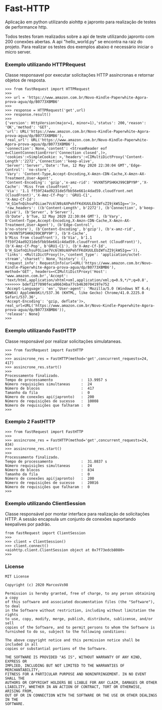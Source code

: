 # Fast-HTTP
Aplicação em python utilizando aiohttp e japronto para realização de testes de performance http.

Todos testes foram realizados sobre a api de teste utilizando japronto com 200 conexões abertas. A api "hello_world.py" se encontra na raiz do projeto. Para realizar os testes dos exemplos abaixo é necessário iniciar o micro server.

### Exemplo utilizando HTTPRequest
Classe responsavel por executar solicitações HTTP assíncronas e retornar objetos de resposta.
```pycon
>>> from fastRequest import HTTPRequest
>>> 
>>> url = 'https://www.amazon.com.br/Novo-Kindle-Paperwhite-Agora-prova-agua/dp/B0773XBMB6'
>>>
>>> response = HTTPRequest('get',url)
>>> response.result()
>>>
{'version': HttpVersion(major=1, minor=1),'status': 200,'reason': 'OK','method': 'GET',
'url': URL('https://www.amazon.com.br/Novo-Kindle-Paperwhite-Agora-prova-agua/dp/B0773XBMB6'),
'real_url': URL('https://www.amazon.com.br/Novo-Kindle-Paperwhite-Agora-prova-agua/dp/B0773XBMB6'),
'connection': None,'content': <StreamReader eof e=ClientConnectionError('Connection closed',)>,
'cookies':<SimpleCookie: >,'headers':<CIMultiDictProxy('Content-Length':'2272','Connection':'keep-alive',
'Server':'Server','Date':'Tue, 12 May 2020 22:30:04 GMT','Edge-Control': 'no-store',
'Vary': 'Content-Type,Accept-Encoding,X-Amzn-CDN-Cache,X-Amzn-AX-Treatment,User-Agent',
'Content-Encoding': 'gzip','x-amz-rid': 'HVXNT5PSHKHJ99CBPY9P','X-Cache': 'Miss from cloudfront',
'Via': '1.1 ff59f24ad9231de5fbb56e661c4dad59.cloudfront.net (CloudFront)','X-Amz-Cf-Pop': 'GRU1-C1',
'X-Amz-Cf-Id': 'H_G1efnQihsuFOiiae7Vc6lN9zAXPehfFKdXUULEbIWfsZI9jkWSIg==')>,
'raw_headers': ((b'Content-Length', b'2272'), (b'Connection', b'keep-alive'), (b'Server', b'Server'), 
(b'Date', b'Tue, 12 May 2020 22:30:04 GMT'), (b'Vary', 
b'Content-Type,Accept-Encoding,X-Amzn-CDN-Cache,X-Amzn-AX-Treatment,User-Agent'), (b'Edge-Control',
b'no-store'), (b'Content-Encoding', b'gzip'), (b'x-amz-rid', b'HVXNT5PSHKHJ99CBPY9P'), (b'X-Cache',
b'Miss from cloudfront'), (b'Via', b'1.1 ff59f24ad9231de5fbb56e661c4dad59.cloudfront.net (CloudFront)'), 
(b'X-Amz-Cf-Pop', b'GRU1-C1'), (b'X-Amz-Cf-Id', b'H_G1efnQihsuFOiiae7Vc6lN9zAXPehfFKdXUULEbIWfsZI9jkWSIg==')),
'links': <MultiDictProxy()>,'content_type': 'application/octet-stream','charset': None,'history': (),
'request_info': RequestInfo(url=URL('https://www.amazon.com.br/Novo-Kindle-Paperwhite-Agora-prova-agua/dp/B0773XBMB6'), 
method='GET', headers=<CIMultiDictProxy('Host': 'www.amazon.com.br','Accept': 'text/html,application/xhtml+xml,application/xml;q=0.9,*/*;q=0.8',
>>>>>>> bdef12f7890feca86634ba77cb4630704197e752
'Accept-Language': 'en','User-agent': 'Mozilla/5.0 (Windows NT 6.4; WOW64) AppleWebKit/537.36 (KHTML, like Gecko) Chrome/41.0.2225.0 Safari/537.36',
'Accept-Encoding': 'gzip, deflate')>, real_url=URL('https://www.amazon.com.br/Novo-Kindle-Paperwhite-Agora-prova-agua/dp/B0773XBMB6')),
'release': None}
>>>
```
### Exemplo utilizando FastHTTP 
Classe responsável por realizar solicitações simulataneas.
```pycon
>>> from fastRequest import FastHTTP
>>> 
>>> assincrone_res = FastHTTP(method='get',concurrent_requests=24, 417)
>>> assincrone_res.start()
>>>
Processamento finalizado.
Tempo de processamento             :  13.9957 s
Número requisições simultaneas     :  24
Número de blocos                   :  417
Tamanho da fila                    :  0
Número de conexões api(japronto)   :  200
Número de requisições de sucesso   :  10008
Número de requisições que falharam :  0
>>> 
```
### Exemplo 2 FastHTTP
```pycon
>>> from fastRequest import FastHTTP
>>> 
>>> assincrone_res = FastHTTP(method='get',concurrent_requests=24, 834)
>>> assincrone_res.start()
>>>
Processamento finalizado.
Tempo de processamento             :  31.8837 s
Número requisições simultaneas     :  24
Número de blocos                   :  834
Tamanho da fila                    :  0
Número de conexões api(japronto)   :  200
Número de requisições de sucesso   :  20016
Número de requisições que falharam :  0
>>> 
```

### Exemplo utilizando ClientSession
Classe responsável por montar interface para realização de solicitações HTTP. A sessão encapsula um conjunto de conexões suportando keepalives por padrão.
```pycon
from fastRequest import ClientSession
>>> 
>>> client = ClientSession()
>>> client.connect()
<aiohttp.client.ClientSession object at 0x7f73edcb8080>
>>>
```

### License
```
MIT License

Copyright (c) 2020 MarcosVs98

Permission is hereby granted, free of charge, to any person obtaining a copy
of this software and associated documentation files (the "Software"), to deal
in the Software without restriction, including without limitation the rights
to use, copy, modify, merge, publish, distribute, sublicense, and/or sell
copies of the Software, and to permit persons to whom the Software is
furnished to do so, subject to the following conditions:

The above copyright notice and this permission notice shall be included in all
copies or substantial portions of the Software.

THE SOFTWARE IS PROVIDED "AS IS", WITHOUT WARRANTY OF ANY KIND, EXPRESS OR
IMPLIED, INCLUDING BUT NOT LIMITED TO THE WARRANTIES OF MERCHANTABILITY,
FITNESS FOR A PARTICULAR PURPOSE AND NONINFRINGEMENT. IN NO EVENT SHALL THE
AUTHORS OR COPYRIGHT HOLDERS BE LIABLE FOR ANY CLAIM, DAMAGES OR OTHER
LIABILITY, WHETHER IN AN ACTION OF CONTRACT, TORT OR OTHERWISE, ARISING FROM,
OUT OF OR IN CONNECTION WITH THE SOFTWARE OR THE USE OR OTHER DEALINGS IN THE
SOFTWARE.
```
